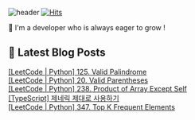 

![header](https://capsule-render.vercel.app/api?type=venom&height=300&color=gradient&text=Hello%20!&textBg=false&fontSize=70&animation=blink&section=header&reversal=false)
[![Hits](https://hits.seeyoufarm.com/api/count/incr/badge.svg?url=https%3A%2F%2Fgithub.com%2Fyesolz%2Fhit-counter&count_bg=%23C6CCFF&title_bg=%23C8C8C8&icon=&icon_color=%23E7E7E7&title=welcome&edge_flat=false)](https://hits.seeyoufarm.com)

🚀 I'm a developer who is always eager to grow !

## 💌 Latest Blog Posts

<a href=https://yesolz.tistory.com/entry/LeetCode-Python-125-Valid-Palindrome>[LeetCode | Python] 125. Valid Palindrome</a></br><a href=https://yesolz.tistory.com/entry/LeetCode-Python-20-Valid-Parentheses>[LeetCode | Python] 20. Valid Parentheses</a></br><a href=https://yesolz.tistory.com/entry/LeetCode-Python-238-Product-of-Array-Except-Self>[LeetCode | Python] 238. Product of Array Except Self</a></br><a href=https://yesolz.tistory.com/entry/TypeScript-%EC%A0%9C%EB%84%A4%EB%A6%AD-%EC%A0%9C%EB%8C%80%EB%A1%9C-%EC%82%AC%EC%9A%A9%ED%95%98%EA%B8%B0>[TypeScript] 제네릭 제대로 사용하기</a></br><a href=https://yesolz.tistory.com/entry/LeetCode-Python-347-Top-K-Frequent-Elements>[LeetCode | Python] 347. Top K Frequent Elements</a></br>